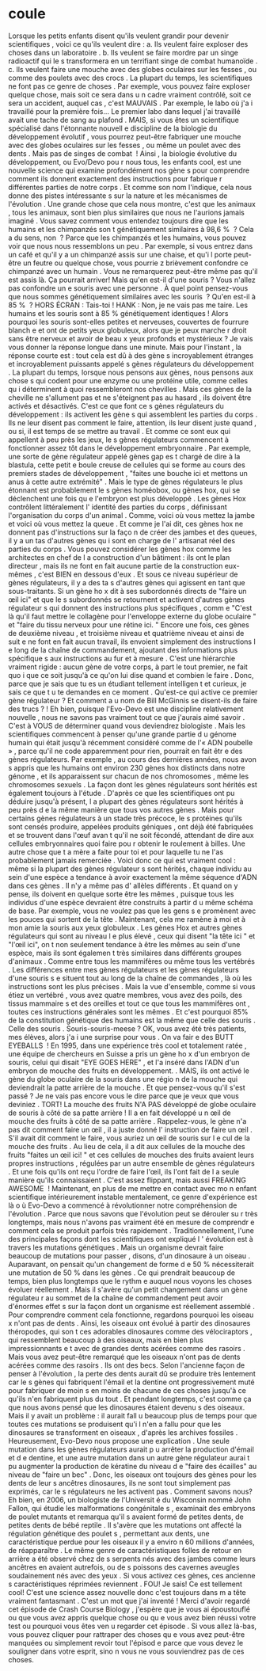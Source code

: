 # coule

Lorsque les petits enfants disent qu'ils veulent grandir pour devenir scientifiques  , voici ce qu'ils veulent dire  : a.  Ils veulent faire exploser des choses dans un laboratoire . b.  Ils veulent se faire mordre par un singe radioactif qui le s transformera en un terrifiant singe de combat humanoïde . c.  Ils veulent faire une mouche avec des globes oculaires sur les fesses  , ou comme des poulets avec des crocs . La plupart du temps, les scientifiques ne font pas ce genre de choses . Par exemple, vous pouvez faire exploser quelque chose, mais soit ce sera dans u n cadre vraiment contrôlé, soit ce sera un accident, auquel cas  , c'est MAUVAIS . Par exemple, le labo où j'a i travaillé pour la première fois... Le premier labo dans lequel j'ai travaillé avait une tache de sang au plafond . MAIS, si vous êtes un scientifique spécialisé dans l'étonnante nouvell e discipline de la biologie du développement évolutif , vous pourrez peut-être fabriquer une mouche avec des globes oculaires sur les fesses  , ou même un poulet avec des dents  . Mais pas de singes de combat  ! Ainsi , la biologie évolutive du développement, ou Evo/Devo pou r nous tous, les enfants cool, est une nouvelle science qui examine profondément nos gène s pour comprendre comment ils donnent exactement des instructions pour fabrique  r différentes parties de notre corps . Et comme son nom l'indique, cela nous donne des pistes intéressante s sur la nature et les mécanismes de l'évolution . Une grande chose que cela nous montre, c'est que les animaux , tous les animaux, sont bien plus similaires que nous ne l'aurions jamais imaginé . Vous savez comment vous entendez toujours dire que les humains et les chimpanzés son  t génétiquement similaires à 98,6 %   ? Cela a du sens, non  ? Parce que les chimpanzés et les humains, vous pouvez voir que nous nous ressemblons un peu . Par exemple, si vous entrez dans un café et qu'il y  a un chimpanzé assis sur une chaise, et qu'i l porte peut-être un feutre ou quelque chose, vous pourrie z brièvement confondre ce chimpanzé avec un humain . Vous ne remarquerez peut-être même pas qu'il est assis là.  Ça pourrait arriver!   Mais qu'en est-il d'une souris ?  Vous n'allez pas confondre un  e souris avec une personne . À quel point pensez-vous que nous sommes génétiquement similaires avec les souris   ? Qu'en est-il à 85 %   ? HORS ÉCRAN : Tais-toi  ! HANK : Non, je ne vais pas me taire. Les humains et les souris sont à 85  % génétiquement identiques  ! Alors pourquoi les souris sont-elles petites et nerveuses, couvertes de fourrure blanch e et ont de petits yeux globuleux, alors que je peux marche r droit sans être nerveux et avoir de beau  x yeux profonds et mystérieux  ? Je vais vous donner la réponse longue dans une minute.  Mais pour l'instant , la réponse courte est : tout cela est dû à des gène s incroyablement étranges et incroyablement puissants appelé  s gènes régulateurs du développement . La plupart du temps, lorsque nous pensons aux gènes, nous pensons aux chose s qui codent pour une enzyme ou une protéine utile, comme celles qu i déterminent à quoi ressembleront nos chevilles . Mais ces gènes de la cheville ne s'allument pas et ne s'éteignent pas au hasard , ils doivent être activés et désactivés. C'est ce que font ce s gènes régulateurs du développement : ils activent les gène  s qui assemblent les parties du corps . Ils ne leur disent pas comment le faire, attention, ils leur disent juste quand  , ou si, il est temps de se mettre au travail . Et comme ce sont eux qui appellent à peu près les jeux, le s gènes régulateurs commencent à fonctionner assez tôt dans le développement embryonnaire . Par exemple, une sorte de gène régulateur appelé gènes gap es t chargé de dire à la blastula, cette petit e boule creuse de cellules qui se forme au cours des premiers stades de développement , "faites une bouche ici et mettons un anus à cette autre extrémité"  . Mais le type de gènes régulateurs le plus étonnant est probablement le s gènes homéobox, ou gènes hox, qui se déclenchent une fois qu  e l'embryon est plus développé . Les gènes Hox contrôlent littéralement l' identité des parties du corps , définissant l'organisation du corps d'un animal . Comme, voici où vous mettez la jambe et voici où vous mettez la queue . Et comme je l'ai dit, ces gènes hox ne donnent pas d'instructions sur la faço n de créer des jambes et des queues, il y a un tas d'autres gènes qu i sont en charge de l' artisanat réel des parties du corps . Vous pouvez considérer les gènes hox comme les architectes en chef de l a construction d'un bâtiment : ils ont le plan directeur , mais ils ne font en fait aucune partie de la construction eux-mêmes  , c'est BIEN en dessous d'eux . Et sous ce niveau supérieur de gènes régulateurs, il y a des ta s d'autres gènes qui agissent en tant que sous-traitants.  Si un gène ho x dit à ses subordonnés directs de "faire un œil ici" et que le s subordonnés se retournent et activent d'autres gènes régulateur s qui donnent des instructions plus spécifiques , comm e "C'est là qu'il faut mettre le collagène pour l'enveloppe externe du globe oculaire " et  "faire du tissu nerveux pour une rétine ici.  " Encore une fois, ces gènes de deuxième niveau , et troisième niveau et quatrième niveau et ainsi de suit e ne font en fait aucun travail, ils envoient simplement des instructions l e long de la chaîne de commandement, ajoutant des informations plus spécifique  s aux instructions au fur et à mesure  . C'est une hiérarchie vraiment rigide  : aucun gène de votre corps, à part le tout premier, ne fait quo i que ce soit jusqu'à ce qu'on lui dise quand et combien le faire . Donc, parce que je sais que tu es un étudiant tellement intelligen t et curieux, je sais ce que t  u te demandes en ce moment . Qu'est-ce qui active ce premier gène régulateur ?  Et comment a u nom de Bill McGinnis se disent-ils de faire des trucs ? ! Eh bien, puisque l'Evo-Devo est une discipline relativement nouvelle , nous ne savons pas vraiment tout ce que j'aurais aimé savoir . C'est à VOUS de déterminer quand vous deviendrez biologiste . Mais les scientifiques commencent à penser qu'une grande partie d u génome humain qui était jusqu'à récemment considéré comme de l'« ADN poubelle » , parce qu'il ne code apparemment pour rien, pourrait en fait êtr e des gènes régulateurs.  Par exemple , au cours des dernières années, nous avon s appris que les humains ont environ 230 gènes hox distincts dans notre génome , et ils apparaissent sur chacun de nos chromosomes  , même les chromosomes sexuels . La façon dont les gènes régulateurs sont hérités est également toujours à l'étude . D'après ce que les scientifiques ont pu déduire jusqu'à présent, l a plupart des gènes régulateurs sont hérités à peu près d e la même manière que tous vos autres gènes . Mais pour certains gènes régulateurs à un stade très précoce, le s protéines qu'ils sont censés produire, appelées produits géniques , ont déjà été fabriquées et se trouvent dans l'œuf avan t qu'il ne soit fécondé, attendant de dire aux cellules embryonnaires quoi faire pou r obtenir le  roulement à billes. Une autre chose que t a mère a faite pour toi et pour laquelle tu ne l'as probablement jamais remerciée . Voici donc ce qui est vraiment cool : même si la plupart des gènes régulateur s sont hérités, chaque individu au sein d'une espèce a tendance  à avoir exactement la même séquence d'ADN dans ces gènes . Il n'y a même pas d' allèles différents . Et quand on y pense, ils doivent en quelque sorte être les mêmes , puisque tous les individus d'une espèce devraient être construits à partir d u même schéma de base.  Par exemple, vous ne voulez pas que les gens s e promènent avec les pouces qui sortent de la tête . Maintenant, cela me ramène à moi et à mon amie la souris aux yeux globuleux . Les gènes Hox et autres gènes régulateurs qui sont au niveau l e plus élevé , ceux qui disent "la tête ici  " et "l'œil ici", on t non seulement tendance à être les mêmes au sein d'une espèce, mais ils sont égalemen t très similaires dans différents groupes d'animaux . Comme entre tous les mammifères ou même tous les vertébrés . Les différences entre mes gènes régulateurs et les gènes régulateurs d'une souris s e situent tout au long de la chaîne de commandes , là où les instructions sont les plus précises . Mais la vue d'ensemble, comme si vous étiez un vertébré , vous avez quatre membres, vous avez des poils, des tissus mammaire s et des oreilles et tout ce que tous les mammifères ont , toutes ces instructions générales sont les mêmes . Et c'est pourquoi 85% de la constitution génétique des humains est la même que celle des souris  . Celle des souris  . Souris-souris-meese  ? OK, vous avez été très patients, mes élèves, alors j'a  i une surprise pour vous  . On va fair  e des BUTT EYEBALLS  ! En 1995, dans une expérience très cool et totalement ratée , une équipe de chercheurs en Suisse a pris un gène ho x d'un embryon de souris, celui qui disait "EYE GOES HERE" , et l'a inséré dans l'ADN d'un embryon de mouche des fruits en développement.   . MAIS, ils ont activé le gène du globe oculaire de la souris dans une régio n de la mouche qui deviendrait la patte arrière de la mouche  . Et que pensez-vous qu'il s'est passé  ? Je ne vais pas encore vous le dire parce que je veux que vous deviniez . TORT!  La mouche des fruits N'A PAS développé de globe oculaire de souris  à côté de sa patte arrière ! Il a en fait développé u n œil de mouche des fruits à côté de sa patte arrière . Rappelez-vous, le gène n'a pas dit comment faire un œil , il a juste donné l' instruction de faire un œil . S'il avait dit comment le faire, vous auriez un œil de souris sur l  e cul de la mouche des fruits . Au lieu de cela, il a dit aux cellules de la mouche des fruits "faites un œil ici! " et ces cellules de mouches des fruits avaient leurs propres instructions , régulées par un autre ensemble de gènes régulateurs . Et une fois qu'ils ont reçu l'ordre de faire l'œil, ils l'ont fait de l  a seule manière qu'ils connaissaient . C'est assez flippant, mais aussi FREAKING AWESOME  ! Maintenant, en plus de me mettre en contact avec mo n enfant scientifique intérieurement instable mentalement, ce genre d'expérience est là o ù Evo-Devo a commencé à révolutionner notre compréhension de l'évolution . Parce que nous savons que l'évolution peut se dérouler su r très longtemps, mais nous n'avons pas vraiment été en mesure de comprendr e comment cela se produit parfois très rapidement . Traditionnellement, l'une des principales façons dont les scientifiques ont expliqué l ' évolution est à travers les mutations génétiques . Mais un organisme devrait faire beaucoup de mutations pour passer  , disons, d'un dinosaure à un oiseau . Auparavant, on pensait qu'un changement de forme d  e 50 % nécessiterait une mutation de 50 % dans les gènes . Ce qui prendrait beaucoup de temps, bien plus longtemps que le rythm e auquel nous voyons les choses évoluer réellement . Mais il s'avère qu'un petit changement dans un gène régulateu r au sommet de la chaîne de commandement peut avoir d'énormes effet s sur la façon dont un organisme est réellement assemblé . Pour comprendre comment cela fonctionne, regardons pourquoi les oiseau  x n'ont pas de dents . Ainsi, les oiseaux ont évolué à partir des dinosaures théropodes, qui son t ces adorables dinosaures comme des vélociraptors , qui ressemblent beaucoup à des oiseaux, mais en bien plus impressionnants e  t avec de grandes dents acérées comme des rasoirs . Mais vous avez peut-être remarqué que les oiseaux n'ont pas de dents acérées comme des rasoirs . Ils ont des becs.  Selon l'ancienne façon de penser à l'évolution , la perte des dents aurait dû se produire très lentement car le s gènes qui fabriquent l'émail et la dentine ont progressivement muté pour fabriquer de moin s en moins de chacune de ces choses jusqu'à ce qu'ils n'en fabriquent plus du tout . Et pendant longtemps, c'est comme ça que nous avons pensé que les dinosaures étaient devenu s des oiseaux.  Mais il y avait un problème : il aurait fall u beaucoup plus de temps pour que toutes ces mutations se produisent qu'i l n'en a fallu pour que les dinosaures se transforment en oiseaux  , d'après les archives fossiles . Heureusement, Evo-Devo nous propose une explication . Une seule mutation dans les gènes régulateurs aurait p  u arrêter la production d'émail et d e dentine, et une autre mutation dans un autre gène régulateur aurai t pu augmenter la production de kératine du niveau d e "faire des écailles" au niveau de "faire un bec" . Donc, les oiseaux ont toujours des gènes pour les dents de leur s ancêtres dinosaures, ils ne sont tout simplement pas exprimés, car le  s régulateurs ne les activent pas . Comment savons nous?  Eh bien, en 2006, un biologiste de l'Universit é du Wisconsin nommé John Fallon, qui étudie les malformations congénitale s , examinait des embryons de poulet mutants et remarqua qu'il s avaient formé de petites dents, de petites dents de bébé reptile . Il s'avère que les mutations ont affecté la régulation génétique des poulet s , permettant aux dents, une caractéristique perdue pour les oiseaux il y a enviro n 60 millions d'années, de réapparaître . Le même genre de caractéristiques folles de retour en arrière a été observé chez de s serpents nés avec des jambes comme leurs ancêtres en avaient autrefois, ou de  s poissons des cavernes aveugles soudainement nés avec des yeux . Si vous activez ces gènes, ces ancienne  s caractéristiques réprimées reviennent  . FOU!    Je sais!    Ce est tellement cool!   C'est une science assez nouvelle donc c'est toujours dans m  a tête vraiment fantasmant  . C'est un mot que j'ai inventé  ! Merci d'avoir regardé cet épisode de Crash Course Biology , j'espère que je vous ai époustouflé ou que vous avez appris quelque chose ou qu e vous avez bien réussi votre test ou pourquoi vous êtes ven  u regarder cet épisode . Si vous allez là-bas, vous pouvez cliquer pour rattraper des choses qu e vous avez peut-être manquées ou simplement revoir tout l'épisod e parce que vous devez le souligner dans votre esprit, sino  n vous ne vous souviendrez pas de ces choses.
